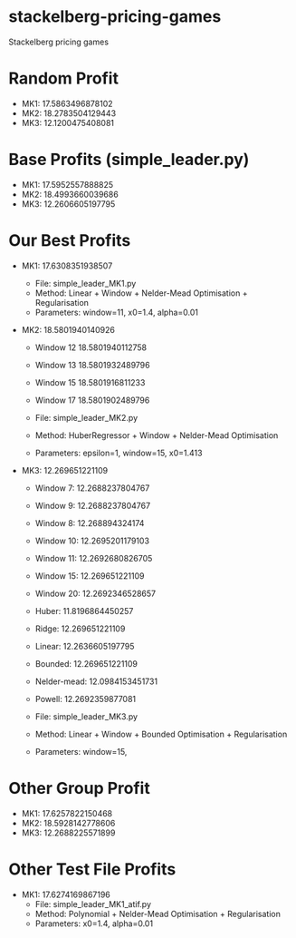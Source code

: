 # stackelberg-pricing-games

Stackelberg pricing games

# Random Profit

- MK1: 17.5863496878102
- MK2: 18.2783504129443
- MK3: 12.1200475408081

# Base Profits (simple_leader.py)

- MK1: 17.5952557888825
- MK2: 18.4993660039686
- MK3: 12.2606605197795

# Our Best Profits

- MK1: 17.6308351938507

  - File: simple_leader_MK1.py
  - Method: Linear + Window + Nelder-Mead Optimisation + Regularisation
  - Parameters: window=11, x0=1.4, alpha=0.01

- MK2: 18.5801940140926

  - Window 12 18.5801940112758
  - Window 13 18.5801932489796
  - Window 15 18.5801916811233
  - Window 17 18.5801902489796

  - File: simple_leader_MK2.py
  - Method: HuberRegressor + Window + Nelder-Mead Optimisation
  - Parameters: epsilon=1, window=15, x0=1.413

- MK3: 12.269651221109

  - Window 7: 12.2688237804767
  - Window 9: 12.2688237804767
  - Window 8: 12.268894324174
  - Window 10: 12.2695201179103
  - Window 11: 12.2692680826705
  - Window 15: 12.269651221109
  - Window 20: 12.2692346528657

  - Huber: 11.8196864450257
  - Ridge: 12.269651221109
  - Linear: 12.2636605197795

  - Bounded: 12.269651221109
  - Nelder-mead: 12.0984153451731
  - Powell: 12.2692359877081

  - File: simple_leader_MK3.py
  - Method: Linear + Window + Bounded Optimisation + Regularisation
  - Parameters: window=15,

# Other Group Profit

- MK1: 17.6257822150468
- MK2: 18.5928142778606
- MK3: 12.2688225571899

# Other Test File Profits

- MK1: 17.6274169867196
  - File: simple_leader_MK1_atif.py
  - Method: Polynomial + Nelder-Mead Optimisation + Regularisation
  - Parameters: x0=1.4, alpha=0.01
